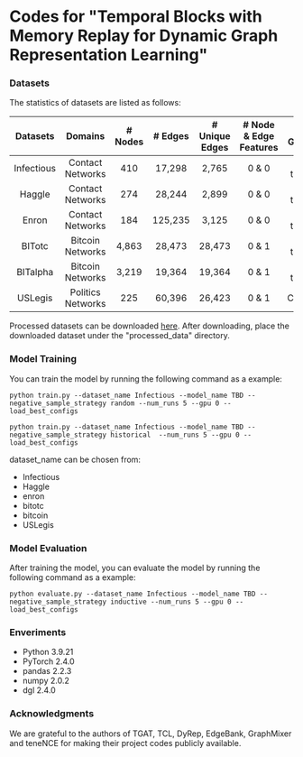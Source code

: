 # Codes for "Temporal Blocks with Memory Replay for Dynamic Graph Representation Learning"

### Datasets

The statistics of datasets are listed as follows:

| Datasets  |      Domains      | # Nodes | # Edges | # Unique Edges | # Node & Edge Features | Time Granularity |    Duration     |
|:---------:|:-----------------:|:-------:|:-------:|:--------------:|:----------------------:|:----------------:|:---------------:|
| Infectious | Contact Networks |   410   | 17,298  |     2,765      |         0 & 0          |  Unix timestamp  |     8 hours     |
|   Haggle   | Contact Networks |   274   | 28,244  |     2,899      |         0 & 0          |  Unix timestamp  |     4 days      |
|   Enron    | Contact Networks |   184   | 125,235 |     3,125      |         0 & 0          |  Unix timestamp  |     3 years     |
|   BITotc   | Bitcoin Networks |  4,863  | 28,473  |     28,473     |         0 & 1          |  Unix timestamp  |     7 years     |
|  BITalpha  | Bitcoin Networks |  3,219  | 19,364  |     19,364     |         0 & 1          |  Unix timestamp  |     7 years     |
|  USLegis   |Politics Networks |   225   | 60,396  |     26,423     |         0 & 1          |    Congresses    |  12 congresses  |


Processed datasets can be downloaded [here](https://pan.baidu.com/s/1PjQDAzl9cO68l5_PnsshfA?pwd=qur2). After downloading, place the downloaded dataset under the "processed_data" directory.

### Model Training

You can train the model by running the following command as a example:

```python train.py --dataset_name Infectious --model_name TBD --negative_sample_strategy random --num_runs 5 --gpu 0 --load_best_configs```

```python train.py --dataset_name Infectious --model_name TBD --negative_sample_strategy historical  --num_runs 5 --gpu 0 --load_best_configs```

dataset_name can be chosen from:
- Infectious
- Haggle
- enron
- bitotc
- bitcoin
- USLegis

### Model Evaluation

After training the model, you can evaluate the model by running the following command as a example:

```python evaluate.py --dataset_name Infectious --model_name TBD --negative_sample_strategy inductive --num_runs 5 --gpu 0 --load_best_configs```

### Enveriments
- Python 3.9.21
- PyTorch 2.4.0
- pandas 2.2.3
- numpy 2.0.2
- dgl 2.4.0

### Acknowledgments
We are grateful to the authors of TGAT, TCL, DyRep, EdgeBank, GraphMixer and teneNCE for making their project codes publicly available.

[//]: # (### Citation)

[//]: # (Please consider citing our paper when using this project.)